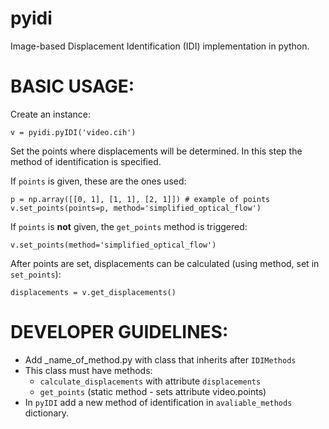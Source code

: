 # pyidi
Image-based Displacement Identification (IDI) implementation in python.

# BASIC USAGE:
Create an instance:
```
v = pyidi.pyIDI('video.cih')
```
Set the points where displacements will be determined. In this step the method of identification is specified.

If `points` is given, these are the ones used:
```
p = np.array([[0, 1], [1, 1], [2, 1]]) # example of points
v.set_points(points=p, method='simplified_optical_flow')
```
If `points` is **not** given, the `get_points` method is triggered:
```
v.set_points(method='simplified_optical_flow')
```
After points are set, displacements can be calculated (using method, set in `set_points`):
```
displacements = v.get_displacements()
```

# DEVELOPER GUIDELINES:
* Add _name_of_method.py with class that inherits after `IDIMethods`
* This class must have methods:
	* `calculate_displacements` with attribute `displacements`
	* `get_points` (static method - sets attribute video.points)
* In `pyIDI` add a new method of identification in `avaliable_methods` dictionary.
